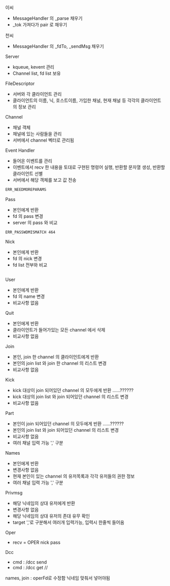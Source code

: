 이씨
- MessageHandler 의 _parse 채우기
- _tok 가져다가 pair 로 채우기

천씨
- MessageHandler 의 _fdTo, _sendMsg 채우기

Server
- kqueue, kevent 관리
- Channel list, fd list 보유

FileDescriptor
- 서버와 각 클라이언트 관리
- 클라이언트의 이름, 닉, 호스트이름, 가입한 채널, 현재 채널 등 각각의 클라이언트의 정보 관리

Channel
- 채널 객체
- 채널에 있는 사람들을 관리
- 서버에서 channel 벡터로 관리됨

Event Handler
- 들어온 이벤트를 관리
- 이벤트에서 recv 한 내용을 토대로 구현된 명령어 실행, 반환할 문자열 생성, 반환할 클라이언트 선별
- 서버에서 해당 객체를 보고 값 전송

``` default error 
ERR_NEEDMOREPARAMS
```

Pass
- 본인에게 반환
- fd 의 pass 변경
- server 의 pass 와 비교
```
ERR_PASSWDMISMATCH 464
```

Nick
- 본인에게 반환
- fd 의 nick 변경
- fd list 전부와 비교
```

```

User
- 본인에게 반환
- fd 의 name 변경
- 비교사항 없음

Quit
- 본인에게 반환
- 클라이언트가 들어가있는 모든 channel 에서 삭제
- 비교사항 없음

Join
- 본인, join 한 channel 의 클라이언트에게 반환
- 본인의 join list 와 join 한 channel 의 리스트 변경
- 비교사항 없음

Kick
- kick 대상이 join 되어있던 channel 의 모두에게 반환 ......??????
- kick 대상의 join list 와 join 되어있던 channel 의 리스트 변경
- 비교사항 없음

Part
- 본인이 join 되어있던 channel 의 모두에게 반환 ......??????
- 본인의 join list 와 join 되어있던 channel 의 리스트 변경
- 비교사항 없음
- 여러 채널 입력 가능 ',' 구분

Names
- 본인에게 반환
- 변경사항 없음
- 현재 본인이 있는 channel 의 유저목록과 각각 유저들의 권한 정보
- 여러 채널 입력 가능 ',' 구분

Privmsg
- 해당 닉네임의 상대 유저에게 반환
- 변경사항 없음
- 해당 닉네임의 상대 유저의 존대 유무 확인
- target ','로 구분해서 여러개 입력가능, 입력시 한줄씩 들어옴

Oper
- recv = OPER nick pass


Dcc
- cmd : /dcc send <path>
- cmd : /dcc get <nick> <file> //

names, join : operFd로 수정함 닉네임 맞춰서 넣어야됨
